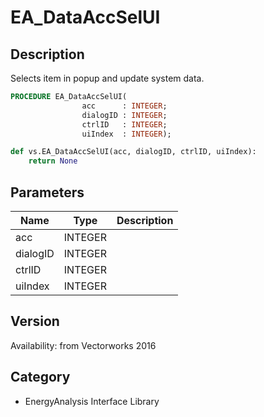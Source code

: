 # EA_DataAccSelUI

## Description
Selects item in popup and update system data.

```pascal
PROCEDURE EA_DataAccSelUI(
				acc      : INTEGER;
				dialogID : INTEGER;
				ctrlID   : INTEGER;
				uiIndex  : INTEGER);
```

```python
def vs.EA_DataAccSelUI(acc, dialogID, ctrlID, uiIndex):
    return None
```

## Parameters
|Name|Type|Description|
|---|---|---|
|acc|INTEGER|   |
|dialogID|INTEGER|   |
|ctrlID|INTEGER|   |
|uiIndex|INTEGER|   |

## Version
Availability: from Vectorworks 2016

## Category
* EnergyAnalysis Interface Library

